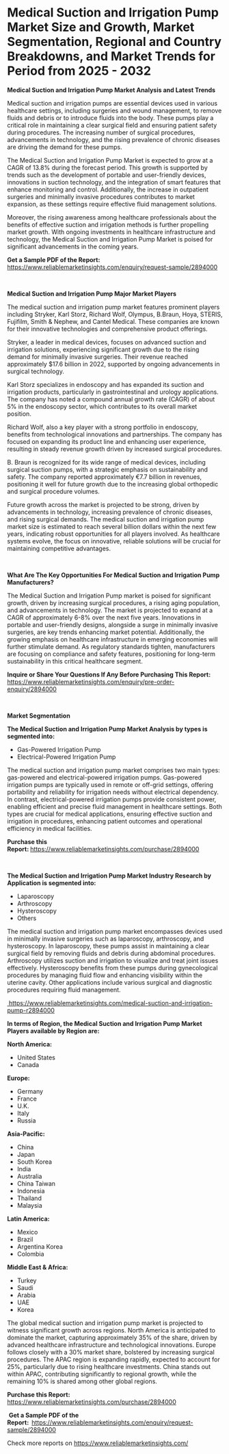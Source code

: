 <p><h1>Medical Suction and Irrigation Pump Market Size and Growth, Market Segmentation, Regional and Country Breakdowns, and Market Trends for Period from 2025 -  2032</h1></p><p><strong>Medical Suction and Irrigation Pump Market Analysis and Latest Trends</strong></p>
<p><p>Medical suction and irrigation pumps are essential devices used in various healthcare settings, including surgeries and wound management, to remove fluids and debris or to introduce fluids into the body. These pumps play a critical role in maintaining a clear surgical field and ensuring patient safety during procedures. The increasing number of surgical procedures, advancements in technology, and the rising prevalence of chronic diseases are driving the demand for these pumps.</p><p>The Medical Suction and Irrigation Pump Market is expected to grow at a CAGR of 13.8% during the forecast period. This growth is supported by trends such as the development of portable and user-friendly devices, innovations in suction technology, and the integration of smart features that enhance monitoring and control. Additionally, the increase in outpatient surgeries and minimally invasive procedures contributes to market expansion, as these settings require effective fluid management solutions.</p><p>Moreover, the rising awareness among healthcare professionals about the benefits of effective suction and irrigation methods is further propelling market growth. With ongoing investments in healthcare infrastructure and technology, the Medical Suction and Irrigation Pump Market is poised for significant advancements in the coming years.</p></p>
<p><strong>Get a Sample PDF of the Report:&nbsp;</strong> <a href="https://www.reliablemarketinsights.com/enquiry/request-sample/2894000?utm_campaign=3274&utm_medium=2&utm_source=Github&utm_content=ia&utm_term=15032025&utm_id=medical-suction-and-irrigation-pump">https://www.reliablemarketinsights.com/enquiry/request-sample/2894000</a></p>
<p>&nbsp;</p>
<p><strong>Medical Suction and Irrigation Pump Major Market Players</strong></p>
<p><p>The medical suction and irrigation pump market features prominent players including Stryker, Karl Storz, Richard Wolf, Olympus, B.Braun, Hoya, STERIS, Fujifilm, Smith & Nephew, and Cantel Medical. These companies are known for their innovative technologies and comprehensive product offerings.</p><p>Stryker, a leader in medical devices, focuses on advanced suction and irrigation solutions, experiencing significant growth due to the rising demand for minimally invasive surgeries. Their revenue reached approximately $17.6 billion in 2022, supported by ongoing advancements in surgical technology.</p><p>Karl Storz specializes in endoscopy and has expanded its suction and irrigation products, particularly in gastrointestinal and urology applications. The company has noted a compound annual growth rate (CAGR) of about 5% in the endoscopy sector, which contributes to its overall market position.</p><p>Richard Wolf, also a key player with a strong portfolio in endoscopy, benefits from technological innovations and partnerships. The company has focused on expanding its product line and enhancing user experience, resulting in steady revenue growth driven by increased surgical procedures.</p><p>B. Braun is recognized for its wide range of medical devices, including surgical suction pumps, with a strategic emphasis on sustainability and safety. The company reported approximately €7.7 billion in revenues, positioning it well for future growth due to the increasing global orthopedic and surgical procedure volumes.</p><p>Future growth across the market is projected to be strong, driven by advancements in technology, increasing prevalence of chronic diseases, and rising surgical demands. The medical suction and irrigation pump market size is estimated to reach several billion dollars within the next few years, indicating robust opportunities for all players involved. As healthcare systems evolve, the focus on innovative, reliable solutions will be crucial for maintaining competitive advantages.</p></p>
<p>&nbsp;</p>
<p><strong>What Are The Key Opportunities For Medical Suction and Irrigation Pump Manufacturers?</strong></p>
<p><p>The Medical Suction and Irrigation Pump market is poised for significant growth, driven by increasing surgical procedures, a rising aging population, and advancements in technology. The market is projected to expand at a CAGR of approximately 6-8% over the next five years. Innovations in portable and user-friendly designs, alongside a surge in minimally invasive surgeries, are key trends enhancing market potential. Additionally, the growing emphasis on healthcare infrastructure in emerging economies will further stimulate demand. As regulatory standards tighten, manufacturers are focusing on compliance and safety features, positioning for long-term sustainability in this critical healthcare segment.</p></p>
<p><strong>Inquire or Share Your Questions If Any Before Purchasing This Report:</strong> <a href="https://www.reliablemarketinsights.com/enquiry/pre-order-enquiry/2894000?utm_campaign=3274&utm_medium=2&utm_source=Github&utm_content=ia&utm_term=15032025&utm_id=medical-suction-and-irrigation-pump">https://www.reliablemarketinsights.com/enquiry/pre-order-enquiry/2894000</a></p>
<p>&nbsp;</p>
<p><strong>Market Segmentation</strong></p>
<p><strong>The Medical Suction and Irrigation Pump Market Analysis by types is segmented into:</strong></p>
<p><ul><li>Gas-Powered Irrigation Pump</li><li>Electrical-Powered Irrigation Pump</li></ul></p>
<p><p>The medical suction and irrigation pump market comprises two main types: gas-powered and electrical-powered irrigation pumps. Gas-powered irrigation pumps are typically used in remote or off-grid settings, offering portability and reliability for irrigation needs without electrical dependency. In contrast, electrical-powered irrigation pumps provide consistent power, enabling efficient and precise fluid management in healthcare settings. Both types are crucial for medical applications, ensuring effective suction and irrigation in procedures, enhancing patient outcomes and operational efficiency in medical facilities.</p></p>
<p><strong>Purchase this Report:&nbsp;</strong><a href="https://www.reliablemarketinsights.com/purchase/2894000?utm_campaign=3274&utm_medium=2&utm_source=Github&utm_content=ia&utm_term=15032025&utm_id=medical-suction-and-irrigation-pump">https://www.reliablemarketinsights.com/purchase/2894000</a></p>
<p>&nbsp;</p>
<p><strong>The Medical Suction and Irrigation Pump Market Industry Research by Application is segmented into:</strong></p>
<p><ul><li>Laparoscopy</li><li>Arthroscopy</li><li>Hysteroscopy</li><li>Others</li></ul></p>
<p><p>The medical suction and irrigation pump market encompasses devices used in minimally invasive surgeries such as laparoscopy, arthroscopy, and hysteroscopy. In laparoscopy, these pumps assist in maintaining a clear surgical field by removing fluids and debris during abdominal procedures. Arthroscopy utilizes suction and irrigation to visualize and treat joint issues effectively. Hysteroscopy benefits from these pumps during gynecological procedures by managing fluid flow and enhancing visibility within the uterine cavity. Other applications include various surgical and diagnostic procedures requiring fluid management.</p></p>
<p><a href="https://www.reliablemarketinsights.com/medical-suction-and-irrigation-pump-r2894000?utm_campaign=3274&utm_medium=2&utm_source=Github&utm_content=ia&utm_term=15032025&utm_id=medical-suction-and-irrigation-pump">&nbsp;https://www.reliablemarketinsights.com/medical-suction-and-irrigation-pump-r2894000</a></p>
<p><strong>In terms of Region, the Medical Suction and Irrigation Pump Market Players available by Region are:</strong></p>
<p>
    <p> <strong> North America: </strong>
        <ul>
            <li>United States</li>
            <li>Canada</li>
        </ul>
        </p> 
    <p> <strong> Europe: </strong>
        <ul>
            <li>Germany</li>
            <li>France</li>
            <li>U.K.</li>
            <li>Italy</li>
            <li>Russia</li>
        </ul>
        </p> 
    <p> <strong> Asia-Pacific: </strong>
        <ul>
            <li>China</li>
            <li>Japan</li>
            <li>South Korea</li>
            <li>India</li>
            <li>Australia</li>
            <li>China Taiwan</li>
            <li>Indonesia</li>
            <li>Thailand</li>
            <li>Malaysia</li>
        </ul>
        </p> 
    <p> <strong> Latin America: </strong>
        <ul>
            <li>Mexico</li>
            <li>Brazil</li>
            <li>Argentina Korea</li>
            <li>Colombia</li>
        </ul>
        </p> 
    <p> <strong> Middle East & Africa: </strong>
        <ul>
            <li>Turkey</li>
            <li>Saudi</li>
            <li>Arabia</li>
            <li>UAE</li>
            <li>Korea</li>
        </ul>
    </p>
    </p>
<p><p>The global medical suction and irrigation pump market is projected to witness significant growth across regions. North America is anticipated to dominate the market, capturing approximately 35% of the share, driven by advanced healthcare infrastructure and technological innovations. Europe follows closely with a 30% market share, bolstered by increasing surgical procedures. The APAC region is expanding rapidly, expected to account for 25%, particularly due to rising healthcare investments. China stands out within APAC, contributing significantly to regional growth, while the remaining 10% is shared among other global regions.</p></p>
<p><strong>Purchase this Report: </strong><a href="https://www.reliablemarketinsights.com/purchase/2894000?utm_campaign=3274&utm_medium=2&utm_source=Github&utm_content=ia&utm_term=15032025&utm_id=medical-suction-and-irrigation-pump">https://www.reliablemarketinsights.com/purchase/2894000</a></p>
<p>&nbsp;<strong>Get a Sample PDF of the Report:&nbsp;&nbsp;</strong><a href="https://www.reliablemarketinsights.com/enquiry/request-sample/2894000?utm_campaign=3274&utm_medium=2&utm_source=Github&utm_content=ia&utm_term=15032025&utm_id=medical-suction-and-irrigation-pump">https://www.reliablemarketinsights.com/enquiry/request-sample/2894000</a></p>
<p><strong></strong></p>
<p>Check more reports on <a href="https://www.reliablemarketinsights.com/?utm_campaign=3274&utm_medium=2&utm_source=Github&utm_content=ia&utm_term=15032025&utm_id=medical-suction-and-irrigation-pump">https://www.reliablemarketinsights.com/</a></p>